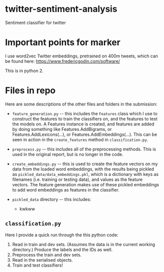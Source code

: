 # twitter-sentiment-analysis
Sentiment classifier for twitter

# Important points for marker

I use word2vec Twitter embeddings, pretrained on 400m tweets, which can be found here: https://www.fredericgodin.com/software/

This is in python 2.

# Files in repo

Here are some descriptions of the other files and folders in the submission:

* ```feature_generation.py``` -- this includes the `Features` class which I use to construct the features to train the classifiers on, and the features to test the models on. A Features instance is created, and features are added by doing something like Features.AddBigrams, or Features.AddLexicons(...), or Features.AddEmbeddings(...). This can be seen in action in the `create_features` method in ```classification.py```.

* ```preprocess.py``` -- this includes all of the preprocessing methods. This is used in the original report, but is no longer in the code.

* ```create_embeddings.py``` -- this is used to create the feature vectors on my data from the loaded word embeddings, with the results being pickled as `pickled_data/data_embeddings.pkl`, which is a dictionary with keys as filenames (i.e. training or testing data), and values as the feature vectors. The feature generation makes use of these pickled embeddings to add word embeddings as features in the classifier.

* ```pickled_data``` directory -- this includes:
  *  kwkww


## ```classification.py```

Here I provide a quick run through the this python code:

1. Read in train and dev sets. (Assumes the data is in the current working directory.) Produce the labels and the IDs as well.
2. Preprocess the train and dev sets.
3. Read in the serialised objects.
4. Train and test classifiers!
